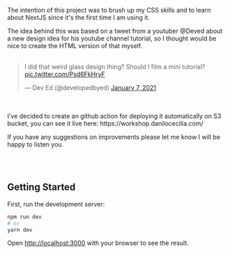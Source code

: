 The intention of this project was to brush up my CSS skills and to learn about NextJS since it's the first time I am using it.

The idea behind this was based on a tweet from a youtuber @Deved about a new design idea for his youtube channel tutorial, so I thought would be nice to create the HTML version of that myself.
<br/><br/>

<blockquote class="twitter-tweet"><p lang="en" dir="ltr">I did that weird glass design thing? Should I film a mini tutorial? <a href="https://t.co/Psd6FkHryF">pic.twitter.com/Psd6FkHryF</a></p>&mdash; Dev Ed (@developedbyed) <a href="https://twitter.com/developedbyed/status/1347274275309416450?ref_src=twsrc%5Etfw">January 7, 2021</a></blockquote>

<br/>
<br/>
I've decided to create an github action for deploying it automatically on S3 bucket, you can see it live here: https://workshop.danilocecilia.com/

<br/>

If you have any suggestions on improvements please let me know I will be happy to listen you.

<br/><br/>

## Getting Started

First, run the development server:

```bash
npm run dev
# or
yarn dev
```

Open [http://localhost:3000](http://localhost:3000) with your browser to see the result.
